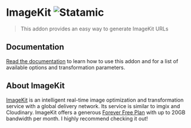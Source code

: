 # ImageKit ![Statamic](https://flat.badgen.net/badge/Statamic/3.0+/FF269E)

> This addon provides an easy way to generate ImageKit URLs

## Documentation

[Read the documentation](https://github.com/aerni/statamic-imagekit/blob/statamic-v3/DOCUMENTATION.md) to learn how to use this addon and for a list of available options and transformation parameters.

## About ImageKit

[ImageKit](https://imagekit.io/) is an intelligent real-time image optimization and transformation service with a global delivery network. Its service is similar to imgix and Cloudinary. ImageKit offers a generous [Forever Free Plan](https://imagekit.io/plans) with up to 20GB bandwidth per month. I highly recommend checking it out!
